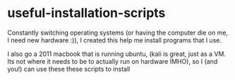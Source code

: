 # useful-installation-scripts

Constantly switching operating systems (or having the computer die on me, I need new hardware :)), I created this help me install programs that I use.

I also go a 2011 macbook that is running ubuntu, (kali is great, just as a VM. Its not where it needs to be to actually run on hardware IMHO), so I (and you!) can use these
these scripts to install
